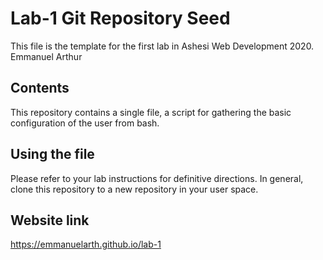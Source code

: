 # Lab-1 Git Repository Seed

This file is the template for the first lab in Ashesi Web Development 2020.
Emmanuel Arthur
## Contents

This repository contains a single file, a script for gathering the basic configuration of the user from bash.

## Using the file

Please refer to your lab instructions for definitive directions. In general, clone this repository to a new repository in your user space.

## Website link 
https://emmanuelarth.github.io/lab-1
